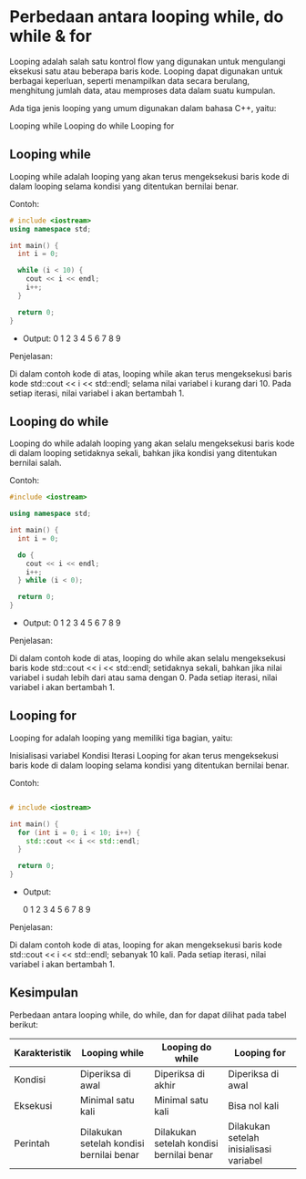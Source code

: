 # Perbedaan antara looping while, do while & for

Looping adalah salah satu kontrol flow yang digunakan untuk mengulangi eksekusi satu atau beberapa baris kode. Looping dapat digunakan untuk berbagai keperluan, seperti menampilkan data secara berulang, menghitung jumlah data, atau memproses data dalam suatu kumpulan.

Ada tiga jenis looping yang umum digunakan dalam bahasa C++, yaitu:

Looping while
Looping do while
Looping for

## Looping while

Looping while adalah looping yang akan terus mengeksekusi baris kode di dalam looping selama kondisi yang ditentukan bernilai benar.

Contoh:

```C++
# include <iostream>
using namespace std;

int main() {
  int i = 0;

  while (i < 10) {
    cout << i << endl;
    i++;
  }

  return 0;
}
```

- Output:
  0
  1
  2
  3
  4
  5
  6
  7
  8
  9

Penjelasan:

Di dalam contoh kode di atas, looping while akan terus mengeksekusi baris kode std::cout << i << std::endl; selama nilai variabel i kurang dari 10. Pada setiap iterasi, nilai variabel i akan bertambah 1.

## Looping do while

Looping do while adalah looping yang akan selalu mengeksekusi baris kode di dalam looping setidaknya sekali, bahkan jika kondisi yang ditentukan bernilai salah.

Contoh:

```C++
#include <iostream>

using namespace std;

int main() {
  int i = 0;

  do {
    cout << i << endl;
    i++;
  } while (i < 0);

  return 0;
}
```

- Output:
  0
  1
  2
  3
  4
  5
  6
  7
  8
  9

Penjelasan:

Di dalam contoh kode di atas, looping do while akan selalu mengeksekusi baris kode std::cout << i << std::endl; setidaknya sekali, bahkan jika nilai variabel i sudah lebih dari atau sama dengan 0. Pada setiap iterasi, nilai variabel i akan bertambah 1.

## Looping for

Looping for adalah looping yang memiliki tiga bagian, yaitu:

Inisialisasi variabel
Kondisi
Iterasi
Looping for akan terus mengeksekusi baris kode di dalam looping selama kondisi yang ditentukan bernilai benar.

Contoh:

```C++

# include <iostream>

int main() {
  for (int i = 0; i < 10; i++) {
    std::cout << i << std::endl;
  }

  return 0;
}
```

- Output:

  0
  1
  2
  3
  4
  5
  6
  7
  8
  9

Penjelasan:

Di dalam contoh kode di atas, looping for akan mengeksekusi baris kode std::cout << i << std::endl; sebanyak 10 kali. Pada setiap iterasi, nilai variabel i akan bertambah 1.

## Kesimpulan

Perbedaan antara looping while, do while, dan for dapat dilihat pada tabel berikut:

| Karakteristik | Looping while | Looping do while | Looping for |
| -- | -- | -- | -- |
| Kondisi | Diperiksa di awal | Diperiksa di akhir | Diperiksa di awal |
| Eksekusi | Minimal satu kali | Minimal satu kali | Bisa nol kali |
| Perintah | Dilakukan setelah kondisi bernilai benar | Dilakukan setelah kondisi bernilai benar | Dilakukan setelah inisialisasi variabel|
